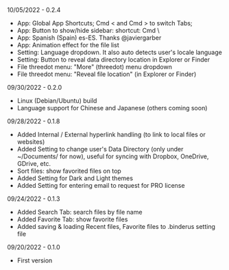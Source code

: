 10/05/2022 - 0.2.4
- App: Global App Shortcuts; Cmd < and Cmd > to switch Tabs;
- App: Button to show/hide sidebar: shortcut: Cmd \
- App: Spanish (Spain) es-ES. Thanks @javiergarber
- App: Animation effect for the file list
- Setting: Language dropdown. It also auto detects user's locale language
- Setting: Button to reveal data directory location in Explorer or Finder
- File threedot menu: "More" (threedot) menu dropdown
- File threedot menu: "Reveal file location" (in Explorer or Finder)

09/30/2022 - 0.2.0
- Linux (Debian/Ubuntu) build
- Language support for Chinese and Japanese (others coming soon)

09/28/2022 - 0.1.8
- Added Internal / External hyperlink handling (to link to local files or websites)
- Added Setting to change user's Data Directory (only under ~/Documents/ for now), useful for syncing with Dropbox, OneDrive, GDrive, etc.
- Sort files: show favorited files on top
- Added Setting for Dark and Light themes
- Added Setting for entering email to request for PRO license

09/24/2022 - 0.1.3
- Added Search Tab: search files by file name
- Added Favorite Tab: show favorite files
- Added saving & loading Recent files, Favorite files to .binderus setting file

09/20/2022 - 0.1.0
- First version
